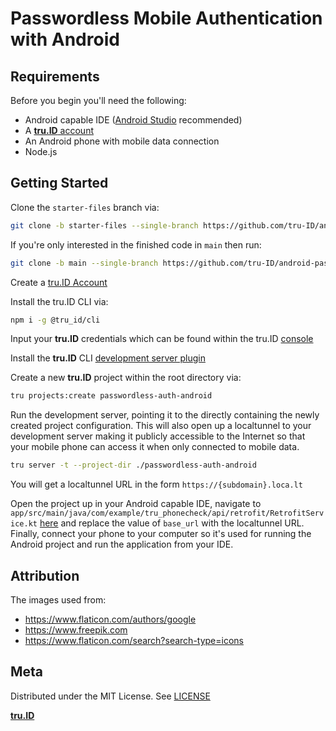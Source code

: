 # Passwordless Mobile Authentication with Android

## Requirements

Before you begin you'll need the following:

- Android capable IDE ([Android Studio](https://developer.android.com/studio) recommended)
- A [**tru.ID** account](https://tru.id)
- An Android phone with mobile data connection
- Node.js

## Getting Started

Clone the `starter-files` branch via:

```bash
git clone -b starter-files --single-branch https://github.com/tru-ID/android-passwordless-auth.git
```

If you're only interested in the finished code in `main` then run:

```bash
git clone -b main --single-branch https://github.com/tru-ID/android-passwordless-auth.git
```

Create a [tru.ID Account](https://tru.id)

Install the tru.ID CLI via:

```bash
npm i -g @tru_id/cli

```

Input your **tru.ID** credentials which can be found within the tru.ID [console](https://developer.tru.id/console)

Install the **tru.ID** CLI [development server plugin](https://github.com/tru-ID/cli-plugin-dev-server)

Create a new **tru.ID** project within the root directory via:

```bash
tru projects:create passwordless-auth-android
```

Run the development server, pointing it to the directly containing the newly created project configuration. This will also open up a localtunnel to your development server making it publicly accessible to the Internet so that your mobile phone can access it when only connected to mobile data.

```bash
tru server -t --project-dir ./passwordless-auth-android
```
You will get a localtunnel URL in the form `https://{subdomain}.loca.lt` 

Open the project up in your Android capable IDE, navigate to `app/src/main/java/com/example/tru_phonecheck/api/retrofit/RetrofitService.kt` [here](https://github.com/tru-ID/passwordless-auth-android/blob/main/app/src/main/java/com/example/tru_phonecheck/api/retrofit/RetrofitService.kt#L17) and replace the value of `base_url` with the localtunnel URL. 
Finally, connect your phone to your computer so it's used for running the Android project and run the application from your IDE.

## Attribution 
The images used from: 
- https://www.flaticon.com/authors/google 
- https://www.freepik.com
- https://www.flaticon.com/search?search-type=icons

## Meta

Distributed under the MIT License. See [LICENSE](https://github.com/tru-ID/android-passwordless-auth/blob/main/LICENSE.md)

[**tru.ID**](https://tru.id)
